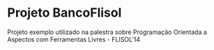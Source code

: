 Projeto BancoFlisol
=========

Projeto exemplo utilizado na palestra sobre Programação Orientada a Aspectos com Ferramentas Livres - FLISOL'14
